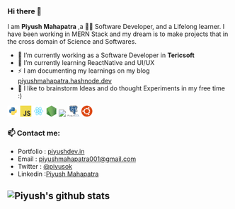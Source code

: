 ### Hi there 👋

<!--
[![Top Langs](https://github-readme-stats.vercel.app/api/top-langs/?username=piyush-mahapatra-au6&layout=compact)](https://github.com/anuraghazra/github-readme-stats)

<!--**piyush-mahapatra-au6/piyush-mahapatra-au6** is a ✨ _special_ ✨ repository because its `README.md` (this file) appears on your GitHub profile.-->
<!--
Here are some ideas to get you started:
<!--
- 🔭 I’m currently working on ...
- 🌱 I’m currently learning ...
- 👯 I’m looking to collaborate on ...
- 🤔 I’m looking for help with ...
- 💬 Ask me about ...
- 📫 How to reach me: ...
- 😄 Pronouns: ...
- ⚡ Fun fact: ...
-->

I am **Piyush Mahapatra** ,a 👨‍💻 Software Developer, and a Lifelong learner. I have been working in MERN Stack and  my dream is to make projects that in the cross domain of Science and Softwares.

- 🔭 I’m currently working as a Software Developer in **Tericsoft**
- 🌱 I’m currently learning ReactNative and UI/UX
- ⚡ I am documenting my learnings on my blog [piyushmahapatra.hashnode.dev](https://piyushmahapatra.ml/)
- 💬 I like to brainstorm Ideas and do thought Experiments in my free time :)

<code><img height='25' src="https://raw.githubusercontent.com/github/explore/80688e429a7d4ef2fca1e82350fe8e3517d3494d/topics/python/python.png"></img></code>
<code><img height="25" src="https://raw.githubusercontent.com/github/explore/80688e429a7d4ef2fca1e82350fe8e3517d3494d/topics/javascript/javascript.png"></code>
<code><img height="25" src="https://raw.githubusercontent.com/github/explore/80688e429a7d4ef2fca1e82350fe8e3517d3494d/topics/react/react.png"></code>
<code><img height='25' src="https://raw.githubusercontent.com/github/explore/80688e429a7d4ef2fca1e82350fe8e3517d3494d/topics/nodejs/nodejs.png"></img></code>
<code><img height='25' src="https://miro.medium.com/max/640/1*-ivYkzeuYJedPKdEdfnNlg.png"></img></code>
<code><img height='25' src="https://raw.githubusercontent.com/docker-library/docs/01c12653951b2fe592c1f93a13b4e289ada0e3a1/postgres/logo.png"></img></code>
<code><img height='25' src="https://raw.githubusercontent.com/github/explore/80688e429a7d4ef2fca1e82350fe8e3517d3494d/topics/ubuntu/ubuntu.png"></img></code>

### 📫 Contact me:
- Portfolio : [piyushdev.in](https://piyushmahapatra.ml/)
- Email : piyushmahapatra001@gmail.com
- Twitter : [@piyusok](https://twitter.com/piyushok)
- Linkedin :[Piyush Mahapatra](www.linkedin.com/in/piyush99)

![Piyush's github stats](https://github-readme-stats.vercel.app/api?username=piyushok&count_private=true&show_icons=true&theme=radical)
---





